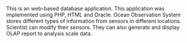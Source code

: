 This is an web-based database application. This application was implemented using PHP, HTML and Oracle. Ocean Observation System stores different types of information from sensors in different locations. Scientist can modify their sensors. They can also generate and display OLAP report to analysis scale data.
